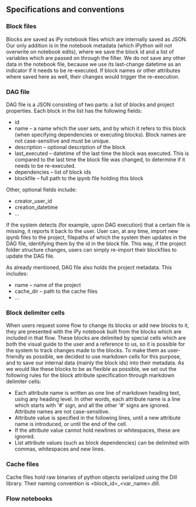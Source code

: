 ## Specifications and conventions

### Block files
Blocks are saved as iPy notebook files which are internally saved as JSON. Our only addition is in the notebook metadata (which iPython will not overwrite on notebook edits), where we save the block id and a list of variables which are passed on through the filter. We do not save any other data in the notebook file, because we use its last-change datetime as an indicator if it needs to be re-executed. If block names or other attributes where saved here as well, their changes would trigger the re-execution.

### DAG file
DAG file is a JSON consisting of two parts: a list of blocks and project properties. Each block in the list has the following fields:
 - id
 - name – a name which the user sets, and by which it refers to this block (when specifying dependencies or executing blocks). Block names are not case-sensitive and must be unique.
 - description – optional description of the block
 - last_executed – datetime of the last time the block was executed. This is compared to the last time the block file was changed, to determine if it needs to be re-executed.
 - dependencies – list of block ids
 - blockfile – full path to the ipynb file holding this block
 
Other, optional fields include:
 - creator_user_id
 - creation_datetime
 - ...
 
 If the system detects (for example, upon DAG execution) that a certain file is missing, it reports it back to the user. User can, at any time, import new ipynb files to the project, filepaths of which the system then updates in the DAG file, identifying them by the id in the block file. This way, if the project folder structure changes, users can simply re-import their blockfiles to update the DAG file.
 
 As already mentioned, DAG file also holds the project metadata. This includes:
 - name – name of the project
 - cache_dir – path to the cache files
 - ...

### Block delimiter cells
When users request some flow to change its blocks or add new blocks to it, they are presented with the iPy notebook built from the blocks which are included in that flow. These blocks are delimited by special cells which are both the visual guide to the user and a reference to us, so it is possible for the system to track changes made to the blocks. To make them as user-friendly as possible, we decided to use markdown cells for this purpose, and to save our internal data (mainly the block ids) into their metadata. As we would like these blocks to be as flexible as possible, we set out the following rules for the block attribute specification through markdown delimiter cells:
 - Each attribute name is written as one line of markdown heading text, using any heading level. In other words, each attribute name is a line which starts with '\#' sign, and all the other '\#' signs are ignored. Attribute names are not case-sensitive.
 - Attribute value is specified in the following lines, until a new attribute name is introduced, or until the end of the cell.
 - If the attribute value cannot hold newlines or whitespaces, these are ignored.
 - List attribute values (such as block dependencies) can be delimited with commas, whitespaces and new lines.

### Cache files
Cache files hold raw binaries of python objects serialized using the Dill library. Their naming convention is <block_id>\_<var_name>.dill.

### Flow notebooks
